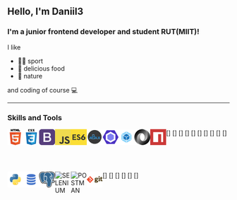 ## Hello, I'm Daniil3

### I'm a junior frontend developer and student RUT(MIIT)!

I like
- 🏋️‍♂️ sport
- 🍳 delicious food
- 🌲 nature

and coding of course 💻

---

### Skills and Tools

[<img align='left' alt='HTML5' width="36px" src="https://raw.githubusercontent.com/github/explore/80688e429a7d4ef2fca1e82350fe8e3517d3494d/topics/html/html.png" />]
[<img align='left' alt='CSS3' width="36px" src="https://raw.githubusercontent.com/github/explore/80688e429a7d4ef2fca1e82350fe8e3517d3494d/topics/css/css.png" />]
[<img align='left' alt='BOOTSTRAP' width="36px" src="https://raw.githubusercontent.com/github/explore/80688e429a7d4ef2fca1e82350fe8e3517d3494d/topics/bootstrap/bootstrap.png" />]
[<img align='left' alt='JAVASCRIPT' width="36px" src="https://raw.githubusercontent.com/github/explore/80688e429a7d4ef2fca1e82350fe8e3517d3494d/topics/javascript/javascript.png" />]
[<img align='left' alt='ES6' width="36px" src="https://raw.githubusercontent.com/github/explore/80688e429a7d4ef2fca1e82350fe8e3517d3494d/topics/es6/es6.png" />]
[<img align='left' alt='AJAX' width="36px" src="https://raw.githubusercontent.com/github/explore/8be26d91eb231fec0b8856359979ac09f27173fd/topics/ajax/ajax.png" />]
[<img align='left' alt='ESLint' width="36px" src="https://raw.githubusercontent.com/github/explore/80688e429a7d4ef2fca1e82350fe8e3517d3494d/topics/eslint/eslint.png" />]
[<img align='left' alt='WEBPACK' width="36px" src="https://raw.githubusercontent.com/github/explore/80688e429a7d4ef2fca1e82350fe8e3517d3494d/topics/webpack/webpack.png" />]
[<img align='left' alt='JSON' width="36px" src="https://raw.githubusercontent.com/github/explore/80688e429a7d4ef2fca1e82350fe8e3517d3494d/topics/json/json.png" />]
[<img align='left' alt='NPM' width="36px" src="https://raw.githubusercontent.com/github/explore/80688e429a7d4ef2fca1e82350fe8e3517d3494d/topics/npm/npm.png" />]

<br />
<br />
<br />

[<img align='left' alt='PYTHON' width="36px" src="https://raw.githubusercontent.com/github/explore/80688e429a7d4ef2fca1e82350fe8e3517d3494d/topics/python/python.png" />]
[<img align='left' alt='SQL' width="36px" src="https://raw.githubusercontent.com/github/explore/80688e429a7d4ef2fca1e82350fe8e3517d3494d/topics/sql/sql.png" />]
[<img align='left' alt='PostgreSQL' width="36px" src="https://raw.githubusercontent.com/github/explore/80688e429a7d4ef2fca1e82350fe8e3517d3494d/topics/postgresql/postgresql.png" />]
[<img align='left' alt='SELENIUM' width="36px" src="https://upload.wikimedia.org/wikipedia/commons/d/d5/Selenium_Logo.png" />]
[<img align='left' alt='POSTMAN' width="36px" src="https://im0-tub-ru.yandex.net/i?id=e4404bd4726626092e912b5ccd9a9f97&n=13" />]
[<img align='left' alt='GIT' width="36px" src="https://raw.githubusercontent.com/github/explore/80688e429a7d4ef2fca1e82350fe8e3517d3494d/topics/git/git.png" />]






